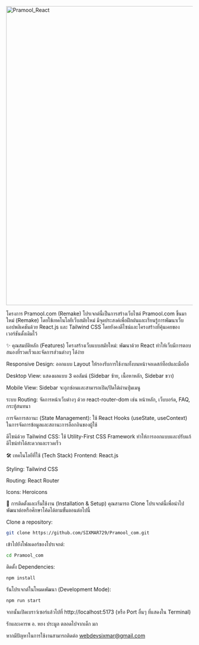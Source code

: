 <img width="1882" height="808" alt="Pramool_React" src="https://github.com/user-attachments/assets/0d3d3ba1-6fb9-4d97-add3-fd43594b3b65" />


โครงการ Pramool.com (Remake)
โปรเจกต์นี้เป็นการสร้างเว็บไซต์ Pramool.com ขึ้นมาใหม่ (Remake) โดยใช้เทคโนโลยีเว็บสมัยใหม่ มีจุดประสงค์เพื่อฝึกฝนและเรียนรู้การพัฒนาเว็บแอปพลิเคชันด้วย React.js และ Tailwind CSS โดยยังคงดีไซน์และโครงสร้างที่คุ้นเคยของเวอร์ชันดั้งเดิมไว้

✨ คุณสมบัติหลัก (Features)
โครงสร้างเว็บแบบสมัยใหม่: พัฒนาด้วย React ทำให้เว็บมีการตอบสนองที่รวดเร็วและจัดการส่วนต่างๆ ได้ง่าย

Responsive Design: ออกแบบ Layout ให้รองรับการใช้งานทั้งบนหน้าจอเดสก์ท็อปและมือถือ

Desktop View: แสดงผลแบบ 3 คอลัมน์ (Sidebar ซ้าย, เนื้อหาหลัก, Sidebar ขวา)

Mobile View: Sidebar จะถูกซ่อนและสามารถเปิด/ปิดได้ผ่านปุ่มเมนู

ระบบ Routing: จัดการหน้าเว็บต่างๆ ด้วย react-router-dom เช่น หน้าหลัก, เว็บบอร์ด, FAQ, กระทู้สนทนา

การจัดการสถานะ (State Management): ใช้ React Hooks (useState, useContext) ในการจัดการข้อมูลและสถานะการล็อกอินของผู้ใช้

ดีไซน์ด้วย Tailwind CSS: ใช้ Utility-First CSS Framework ทำให้การออกแบบและปรับแก้ดีไซน์ทำได้สะดวกและรวดเร็ว

🛠️ เทคโนโลยีที่ใช้ (Tech Stack)
Frontend: React.js

Styling: Tailwind CSS

Routing: React Router

Icons: Heroicons

🚀 การติดตั้งและเริ่มใช้งาน (Installation & Setup)
คุณสามารถ Clone โปรเจกต์นี้เพื่อนำไปพัฒนาต่อหรือศึกษาโค้ดได้ตามขั้นตอนต่อไปนี้

Clone a repository:
```bash
git clone https://github.com/SIXMAR729/Pramool_com.git
```
เข้าไปยังโฟลเดอร์ของโปรเจกต์:
```bash
cd Pramool_com
```
ติดตั้ง Dependencies:
```bash
npm install
```
รันโปรเจกต์ในโหมดพัฒนา (Development Mode):
```bash
npm run start
```
จากนั้นเปิดเบราว์เซอร์แล้วไปที่ http://localhost:5173 (หรือ Port อื่นๆ ที่แสดงใน Terminal)

รักและเคารพ อ. หยง ประมูล ตลอดไปจากเด็ก มก

หากมีปัญหาในการใช้งานสามารถติดต่อ webdevsixmar@gmail.com
